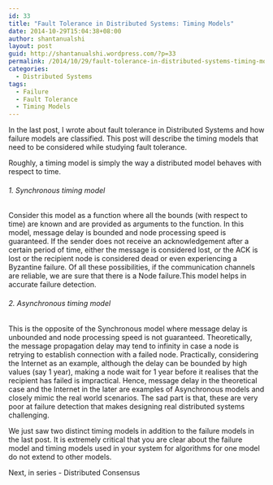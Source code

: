 ```yaml
---
id: 33
title: "Fault Tolerance in Distributed Systems: Timing Models"
date: 2014-10-29T15:04:38+08:00
author: shantanualshi
layout: post
guid: http://shantanualshi.wordpress.com/?p=33
permalink: /2014/10/29/fault-tolerance-in-distributed-systems-timing-models/
categories:
  - Distributed Systems
tags:
  - Failure
  - Fault Tolerance
  - Timing Models
---
```


In the last post, I wrote about fault tolerance in Distributed Systems and how failure models are classified. This post will describe the timing models that need to be considered while studying fault tolerance.

Roughly, a timing model is simply the way a distributed model behaves with respect to time.

###### 1. Synchronous timing model

Consider this model as a function where all the bounds (with respect to time) are known and are provided as arguments to the function. In this model, message delay is bounded and node processing speed is guaranteed. If the sender does not receive an acknowledgement after a certain period of time, either the message is considered lost, or the ACK is lost or the recipient node is considered dead or even experiencing a Byzantine failure. Of all these possibilities, if the communication channels are reliable, we are sure that there is a Node failure.This model helps in accurate failure detection.

###### 2. Asynchronous timing model

This is the opposite of the Synchronous model where message delay is unbounded and node processing speed is not guaranteed. Theoretically, the message propagation delay may tend to infinity in case a node is retrying to establish connection with a failed node. Practically, considering the Internet as an example, although the delay can be bounded by high values (say 1 year), making a node wait for 1 year before it realises that the recipient has failed is impractical. Hence, message delay in the theoretical case and the Internet in the later are examples of Asynchronous models and closely mimic the real world scenarios. The sad part is that, these are very poor at failure detection that makes designing real distributed systems challenging.

We just saw two distinct timing models in addition to the failure models in the last post. It is extremely critical that you are clear about the failure model and timing models used in your system for algorithms for one model do not extend to other models.

Next, in series - Distributed Consensus
